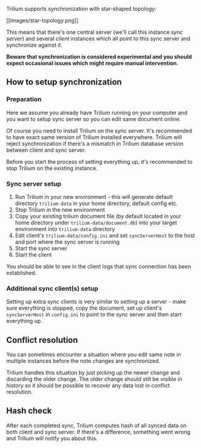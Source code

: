 Trilium supports synchronization with star-shaped topology:

[[images/star-topology.png]]

This means that there's one central server (we'll call this instance _sync server_) and several _client_ instances which all point to this sync server and synchronize against it.

**Beware that synchronization is considered experimental and you should expect occasional issues which might require manual intervention.**

## How to setup synchronization

### Preparation

Here we assume you already have Trilium running on your computer and you want to setup sync server so you can edit same document online.

Of course you need to install Trilium on the sync server. It's recommended to have exact same version of Trilium installed everywhere. Trilium will reject synchronization if there's a mismatch in Trilium database version between client and sync server.

Before you start the process of setting everything up, it's recommended to stop Trilium on the existing instance.

### Sync server setup

1. Run Trilium in your new environment - this will generate default directory ```trilium-data``` in your home directory, default config etc.
2. Stop Trilium in the new environment
3. Copy your existing trilium document file (by default located in your home directory under ```trilium-data/document.db```) into your target environment into ```trilium-data``` directory
4. Edit client's ```trilium-data/config.ini``` and set ```syncServerHost``` to the host and port where the sync server is running
5. Start the sync server
6. Start the client

You should be able to see in the client logs that sync connection has been established.

### Additional sync client(s) setup

Setting up extra sync clients is very similar to setting up a server - make sure everything is stopped, copy the document, set up client's ```syncServerHost``` in ```config.ini``` to point to the sync server and then start everything up.

## Conflict resolution

You can sometimes encounter a situation where you edit same note in multiple instances before the note changes are synchronized.

Trilium handles this situation by just picking up the newer change and discarding the older change. The older change should still be visible in history so it should be possible to recover any data lost in conflict resolution.

## Hash check

After each completed sync, Trilium computes hash of all synced data on both client and sync server. If there's a difference, something went wrong and Trilium will notify you about this.